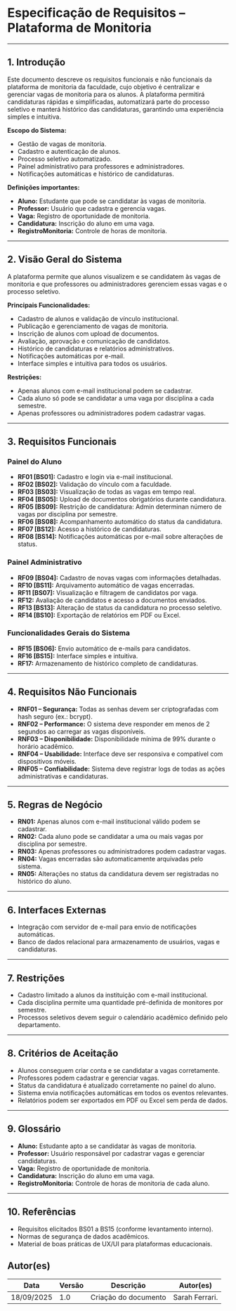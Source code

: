 # Especificação de Requisitos – Plataforma de Monitoria

---

## 1. Introdução
Este documento descreve os requisitos funcionais e não funcionais da plataforma de monitoria da faculdade, cujo objetivo é centralizar e gerenciar vagas de monitoria para os alunos. A plataforma permitirá candidaturas rápidas e simplificadas, automatizará parte do processo seletivo e manterá histórico das candidaturas, garantindo uma experiência simples e intuitiva.

**Escopo do Sistema:**
- Gestão de vagas de monitoria.
- Cadastro e autenticação de alunos.
- Processo seletivo automatizado.
- Painel administrativo para professores e administradores.
- Notificações automáticas e histórico de candidaturas.

**Definições importantes:**
- **Aluno:** Estudante que pode se candidatar às vagas de monitoria.
- **Professor:** Usuário que cadastra e gerencia vagas.
- **Vaga:** Registro de oportunidade de monitoria.
- **Candidatura:** Inscrição do aluno em uma vaga.
- **RegistroMonitoria:** Controle de horas de monitoria.

---

## 2. Visão Geral do Sistema
A plataforma permite que alunos visualizem e se candidatem às vagas de monitoria e que professores ou administradores gerenciem essas vagas e o processo seletivo.  

**Principais Funcionalidades:**
- Cadastro de alunos e validação de vínculo institucional.
- Publicação e gerenciamento de vagas de monitoria.
- Inscrição de alunos com upload de documentos.
- Avaliação, aprovação e comunicação de candidatos.
- Histórico de candidaturas e relatórios administrativos.
- Notificações automáticas por e-mail.
- Interface simples e intuitiva para todos os usuários.

**Restrições:**
- Apenas alunos com e-mail institucional podem se cadastrar.
- Cada aluno só pode se candidatar a uma vaga por disciplina a cada semestre.
- Apenas professores ou administradores podem cadastrar vagas.

---

## 3. Requisitos Funcionais

### Painel do Aluno
- **RF01 [BS01]:** Cadastro e login via e-mail institucional.  
- **RF02 [BS02]:** Validação do vínculo com a faculdade.  
- **RF03 [BS03]:** Visualização de todas as vagas em tempo real.  
- **RF04 [BS05]:** Upload de documentos obrigatórios durante candidatura.  
- **RF05 [BS09]:** Restrição de candidatura: Admin determinan número de vagas por disciplina por semestre.  
- **RF06 [BS08]:** Acompanhamento automático do status da candidatura.  
- **RF07 [BS12]:** Acesso a histórico de candidaturas.  
- **RF08 [BS14]:** Notificações automáticas por e-mail sobre alterações de status.

### Painel Administrativo
- **RF09 [BS04]:** Cadastro de novas vagas com informações detalhadas.  
- **RF10 [BS11]:** Arquivamento automático de vagas encerradas.  
- **RF11 [BS07]:** Visualização e filtragem de candidatos por vaga.  
- **RF12:** Avaliação de candidatos e acesso a documentos enviados.  
- **RF13 [BS13]:** Alteração de status da candidatura no processo seletivo.  
- **RF14 [BS10]:** Exportação de relatórios em PDF ou Excel.  

### Funcionalidades Gerais do Sistema
- **RF15 [BS06]:** Envio automático de e-mails para candidatos.  
- **RF16 [BS15]:** Interface simples e intuitiva.  
- **RF17:** Armazenamento de histórico completo de candidaturas.

---

## 4. Requisitos Não Funcionais
- **RNF01 – Segurança:** Todas as senhas devem ser criptografadas com hash seguro (ex.: bcrypt).  
- **RNF02 – Performance:** O sistema deve responder em menos de 2 segundos ao carregar as vagas disponíveis.  
- **RNF03 – Disponibilidade:** Disponibilidade mínima de 99% durante o horário acadêmico.  
- **RNF04 – Usabilidade:** Interface deve ser responsiva e compatível com dispositivos móveis.  
- **RNF05 – Confiabilidade:** Sistema deve registrar logs de todas as ações administrativas e candidaturas.

---

## 5. Regras de Negócio
- **RN01:** Apenas alunos com e-mail institucional válido podem se cadastrar.  
- **RN02:** Cada aluno pode se candidatar a uma ou mais vagas por disciplina por semestre.  
- **RN03:** Apenas professores ou administradores podem cadastrar vagas.  
- **RN04:** Vagas encerradas são automaticamente arquivadas pelo sistema.  
- **RN05:** Alterações no status da candidatura devem ser registradas no histórico do aluno.  

---

## 6. Interfaces Externas
- Integração com servidor de e-mail para envio de notificações automáticas.  
- Banco de dados relacional para armazenamento de usuários, vagas e candidaturas.  

---

## 7. Restrições
- Cadastro limitado a alunos da instituição com e-mail institucional.  
- Cada disciplina permite uma quantidade pré-definida de monitores por semestre.  
- Processos seletivos devem seguir o calendário acadêmico definido pelo departamento.

---

## 8. Critérios de Aceitação
- Alunos conseguem criar conta e se candidatar a vagas corretamente.  
- Professores podem cadastrar e gerenciar vagas.  
- Status da candidatura é atualizado corretamente no painel do aluno.  
- Sistema envia notificações automáticas em todos os eventos relevantes.  
- Relatórios podem ser exportados em PDF ou Excel sem perda de dados.  

---

## 9. Glossário
- **Aluno:** Estudante apto a se candidatar às vagas de monitoria.  
- **Professor:** Usuário responsável por cadastrar vagas e gerenciar candidaturas.  
- **Vaga:** Registro de oportunidade de monitoria.  
- **Candidatura:** Inscrição do aluno em uma vaga.  
- **RegistroMonitoria:** Controle de horas de monitoria de cada aluno.

---

## 10. Referências
- Requisitos elicitados BS01 a BS15 (conforme levantamento interno).  
- Normas de segurança de dados acadêmicos.  
- Material de boas práticas de UX/UI para plataformas educacionais.

## **Autor(es)**
| Data | Versão | Descrição | Autor(es) |
|-------|--------|-----------|------------|
| 18/09/2025 | 1.0 | Criação do documento | Sarah Ferrari.